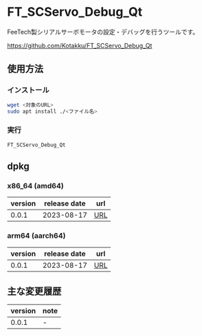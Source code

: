 # FT_SCServo_Debug_Qt

FeeTech製シリアルサーボモータの設定・デバッグを行うツールです。

https://github.com/Kotakku/FT_SCServo_Debug_Qt

## 使用方法

### インストール

```bash
wget <対象のURL>
sudo apt install ./<ファイル名>
```

### 実行

```bash
FT_SCServo_Debug_Qt
```

## dpkg

### x86_64 (amd64)

| version | release date | url |
| --- | --- | --- |
| 0.0.1 | 2023-08-17 | [URL](https://s3.ap-northeast-1.wasabisys.com/download-raw/dpkg/FT_SCSERVO/ft-scservo-debug-qt_0.0.1_amd64.deb) |

### arm64 (aarch64)

| version | release date | url |
| --- | --- | --- |
| 0.0.1 | 2023-08-17 | [URL](https://s3.ap-northeast-1.wasabisys.com/download-raw/dpkg/FT_SCSERVO/ft-scservo-debug-qt_0.0.1_arm64.deb) |

## 主な変更履歴

| version | note |
| --- | --- |
| 0.0.1 | - |
